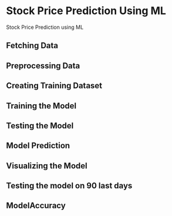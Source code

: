 # Stock Price Prediction Using ML

Stock Price Prediction using ML

## Fetching Data

## Preprocessing Data

## Creating Training Dataset

## Training the Model

## Testing the Model

## Model Prediction

## Visualizing the Model

## Testing the model on 90 last days

## ModelAccuracy
